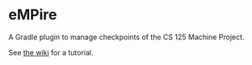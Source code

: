 # eMPire
A Gradle plugin to manage checkpoints of the CS 125 Machine Project.

See [the wiki](https://github.com/cs125-illinois/eMPire/wiki) for a tutorial.
